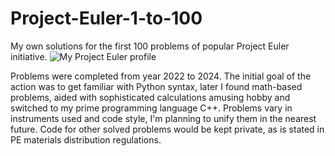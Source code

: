 # Project-Euler-1-to-100
My own solutions for the first 100 problems of popular Project Euler initiative.
![My Project Euler profile](https://projecteuler.net/profile/Duvoleros.png)

Problems were completed from year 2022 to 2024. The initial goal of the action was to get familiar with Python syntax, later I found math-based problems, aided with sophisticated calculations amusing hobby and switched to my prime programming language C++. Problems vary in instruments used and code style, I'm planning to unify them in the nearest future.
Code for other solved problems would be kept private, as is stated in PE materials distribution regulations.
